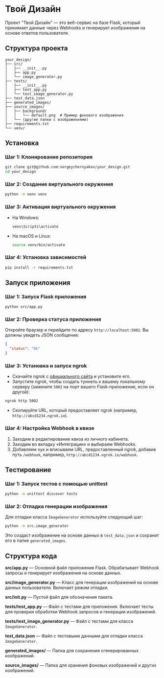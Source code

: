 # Твой Дизайн

Проект "Твой Дизайн" — это веб-сервис на базе Flask, который принимает данные через Webhooks и генерирует изображения на основе ответов пользователя.

## Структура проекта

```
your_design/
├── src/
│   ├── __init__.py
│   ├── app.py
│   └── image_generator.py
├── tests/
│   ├── __init__.py
│   ├── test_app.py
│   └── test_image_generator.py
├── test_data.json
├── generated_images/
├── source_images/
│   ├── background/
│   │   └── default.png  # Пример фонового изображения
│   └── (другие папки с изображениями)
├── requirements.txt
└── venv/
```

## Установка

### Шаг 1: Клонирование репозитория

```bash
git clone git@github.com:sergeychernyakov/your_design.git
cd your_design
```

### Шаг 2: Создание виртуального окружения

```bash
python -m venv venv
```

### Шаг 3: Активация виртуального окружения

- На Windows:
  ```bash
  venv\Scripts\activate
  ```
- На macOS и Linux:
  ```bash
  source venv/bin/activate
  ```

### Шаг 4: Установка зависимостей

```bash
pip install -r requirements.txt
```

## Запуск приложения

### Шаг 1: Запуск Flask приложения

```bash
python src/app.py
```

### Шаг 2: Проверка статуса приложения

Откройте браузер и перейдите по адресу `http://localhost:5002`. Вы должны увидеть JSON сообщение:

```json
{
  "status": "Ok"
}
```

### Шаг 3: Установка и запуск ngrok

- Скачайте ngrok с [официального сайта](https://ngrok.com/) и установите его.
- Запустите ngrok, чтобы создать туннель к вашему локальному серверу (замените `5002` на порт вашего Flask-приложения, если он другой):

```bash
ngrok http 5002
```

- Скопируйте URL, который предоставляет ngrok (например, `http://abcd1234.ngrok.io`).

### Шаг 4: Настройка Webhook в квизе

1. Заходим в редактирование квиза из личного кабинета.
2. Заходим во вкладку «Интеграции» и выбираем Webhooks.
3. Добавляем хук и вписываем URL, предоставленный ngrok, добавив путь `/webhook`, например, `http://abcd1234.ngrok.io/webhook`.

## Тестирование

### Шаг 1: Запуск тестов с помощью unittest

```bash
python -m unittest discover tests
```

### Шаг 2: Отладка генерации изображения

Для отладки класса `ImageGenerator` используйте следующий шаг:

```bash
python -m src.image_generator
```

Это создаст изображение на основе данных в `test_data.json` и сохранит его в папке `generated_images`.

## Структура кода

**src/app.py** — Основной файл приложения Flask. Обрабатывает Webhook запросы и генерирует изображения на основе данных.

**src/image_generator.py** — Класс для генерации изображений на основе данных пользователя. Включает режим отладки.

**src/__init__.py** — Пустой файл для обозначения пакета.

**tests/test_app.py** — Файл с тестами для приложения. Включает тесты для проверки обработки Webhook запросов и генерации изображений.

**tests/test_image_generator.py** — Файл с тестами для класса `ImageGenerator`.

**test_data.json** — Файл с тестовыми данными для отладки класса `ImageGenerator`.

**generated_images/** — Папка для сохранения сгенерированных изображений.

**source_images/** — Папка для хранения фоновых изображений и других изображений.
